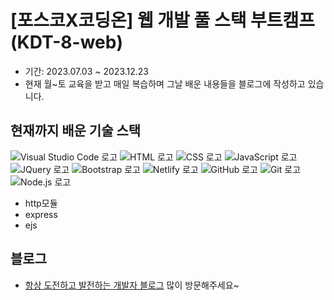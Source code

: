 # [포스코X코딩온] 웹 개발 풀 스택 부트캠프 (KDT-8-web)
- 기간: 2023.07.03 ~ 2023.12.23
- 현재 월~토 교육을 받고 매일 복습하며 그날 배운 내용들을 블로그에 작성하고 있습니다.
## 현재까지 배운 기술 스택
![Visual Studio Code 로고](https://img.shields.io/badge/visualstudiocode-%23007ACC?style=for-the-badge&logo=visualstudiocode&logoColor=white)
![HTML 로고](https://img.shields.io/badge/html-%23E34F26?style=for-the-badge&logo=html5&logoColor=white)
![CSS 로고](https://img.shields.io/badge/css-%231572B6?style=for-the-badge&logo=css3&logoColor=white)
![JavaScript 로고](https://img.shields.io/badge/javascript-%23F7DF1E?style=for-the-badge&logo=javascript&logoColor=white)
![JQuery 로고](https://img.shields.io/badge/jquery-%230769AD?style=for-the-badge&logo=jquery&logoColor=white)
![Bootstrap 로고](https://img.shields.io/badge/bootstrap-%237952B3?style=for-the-badge&logo=Bootstrap&logoColor=white)
![Netlify 로고](https://img.shields.io/badge/netlify-%2300C7B7?style=for-the-badge&logo=Netlify&logoColor=white)
![GitHub 로고](https://img.shields.io/badge/github-%23181717?style=for-the-badge&logo=GitHub&logoColor=white)
![Git 로고](https://img.shields.io/badge/git-%23F05032?style=for-the-badge&logo=Git&logoColor=white)
![Node.js 로고](https://img.shields.io/badge/node.js-%23339933?style=for-the-badge&logo=Node.js&logoColor=white)

- http모듈
- express
- ejs

## 블로그
- [항상 도전하고 발전하는 개발자 블로그](https://dongho-kang.tistory.com/) 많이 방문해주세요~

